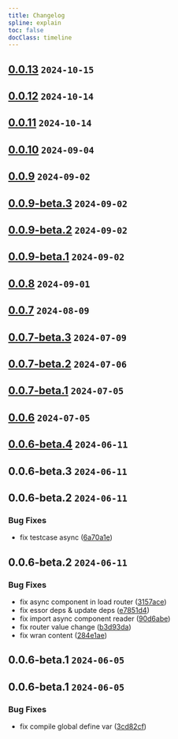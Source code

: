 ```yaml
---
title: Changelog
spline: explain
toc: false
docClass: timeline
---
```


## [0.0.13](https://github.com/estjs/essor-router/compare/v0.0.12...v0.0.13) `2024-10-15`




## [0.0.12](https://github.com/estjs/essor-router/compare/v0.0.11...v0.0.12) `2024-10-14`




## [0.0.11](https://github.com/estjs/essor-router/compare/v0.0.10...v0.0.11) `2024-10-14`




## [0.0.10](https://github.com/estjs/essor-router/compare/v0.0.9...v0.0.10) `2024-09-04`




## [0.0.9](https://github.com/estjs/essor-router/compare/v0.0.9-beta.3...v0.0.9) `2024-09-02`




## [0.0.9-beta.3](https://github.com/estjs/essor-router/compare/v0.0.9-beta.2...v0.0.9-beta.3) `2024-09-02`




## [0.0.9-beta.2](https://github.com/estjs/essor-router/compare/v0.0.9-beta.1...v0.0.9-beta.2) `2024-09-02`




## [0.0.9-beta.1](https://github.com/estjs/essor-router/compare/v0.0.8...v0.0.9-beta.1) `2024-09-02`




## [0.0.8](https://github.com/estjs/essor-router/compare/v0.0.7...v0.0.8) `2024-09-01`




## [0.0.7](https://github.com/estjs/essor-router/compare/v0.0.7-beta.3...v0.0.7) `2024-08-09`







## [0.0.7-beta.3](https://github.com/estjs/essor-router/compare/v0.0.7-beta.2...v0.0.7-beta.3) `2024-07-09`




## [0.0.7-beta.2](https://github.com/estjs/essor-router/compare/v0.0.7-beta.1...v0.0.7-beta.2) `2024-07-06`




## [0.0.7-beta.1](https://github.com/estjs/essor-router/compare/v0.0.6...v0.0.7-beta.1) `2024-07-05`




## [0.0.6](https://github.com/estjs/essor-router/compare/v0.0.6-beta.4...v0.0.6) `2024-07-05`




## [0.0.6-beta.4](https://github.com/estjs/essor-router/compare/v0.0.6-beta.3...v0.0.6-beta.4) `2024-06-11`




## 0.0.6-beta.3 `2024-06-11`




## 0.0.6-beta.2 `2024-06-11`


### Bug Fixes

* fix testcase async ([6a70a1e](https://github.com/estjs/essor-router/commit/6a70a1e9ad144d34b30566e9925548494f4efbe1))




## 0.0.6-beta.2 `2024-06-11`


### Bug Fixes

* fix async component in load router ([3157ace](https://github.com/estjs/essor-router/commit/3157ace4de25ac96d9710945a93a65ef9bb252ea))
* fix essor deps & update deps ([e7851d4](https://github.com/estjs/essor-router/commit/e7851d471693e973e46e66a969b6beb600cb6df7))
* fix import async component reader ([90d6abe](https://github.com/estjs/essor-router/commit/90d6abe69bff4261affaa4348f29d3789f74deb9))
* fix router value change ([b3d93da](https://github.com/estjs/essor-router/commit/b3d93da91162b3b590186767e11d1e2a41400713))
* fix wran content ([284e1ae](https://github.com/estjs/essor-router/commit/284e1ae2c1745618ed9520b493dc369dedd97bb2))




## 0.0.6-beta.1 `2024-06-05`




## 0.0.6-beta.1 `2024-06-05`


### Bug Fixes

* fix compile global define var ([3cd82cf](https://github.com/estjs/essor-router/commit/3cd82cfbc36e335be0b61ebac69d436c471406a9))



